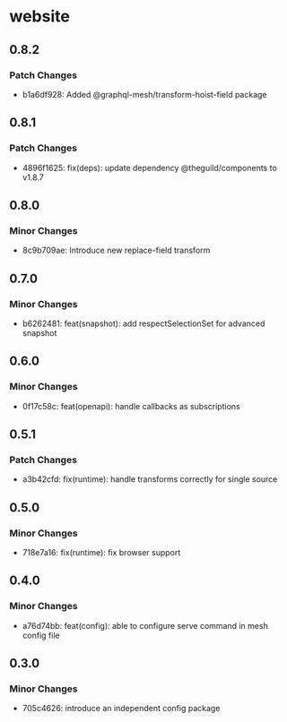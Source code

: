# website

## 0.8.2

### Patch Changes

- b1a6df928: Added @graphql-mesh/transform-hoist-field package

## 0.8.1

### Patch Changes

- 4896f1625: fix(deps): update dependency @theguild/components to v1.8.7

## 0.8.0

### Minor Changes

- 8c9b709ae: Introduce new replace-field transform

## 0.7.0

### Minor Changes

- b6262481: feat(snapshot): add respectSelectionSet for advanced snapshot

## 0.6.0

### Minor Changes

- 0f17c58c: feat(openapi): handle callbacks as subscriptions

## 0.5.1

### Patch Changes

- a3b42cfd: fix(runtime): handle transforms correctly for single source

## 0.5.0

### Minor Changes

- 718e7a16: fix(runtime): fix browser support

## 0.4.0

### Minor Changes

- a76d74bb: feat(config): able to configure serve command in mesh config file

## 0.3.0

### Minor Changes

- 705c4626: introduce an independent config package
